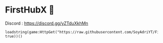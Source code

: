 # FirstHubX 🚗

Discord : https://discord.gg/yZTduXkhMn

```
loadstring(game:HttpGet("https://raw.githubusercontent.com/SoyAdriYT/FirstHubX/refs/heads/main/FirstHubX.lua", true))()
```
